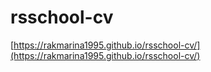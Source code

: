 # rsschool-cv
[https://rakmarina1995.github.io/rsschool-cv/](https://rakmarina1995.github.io/rsschool-cv/)